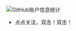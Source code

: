 ![GitHub账户信息统计](https://github-stats.ubrong.com/api?username=codeclode&show_icons=true&theme=tokyonight)
- 点点关注，双击！双击！

<!---
codeclode/codeclode is a ✨ special ✨ repository because its `README.md` (this file) appears on your GitHub profile.
You can click the Preview link to take a look at your changes.
--->
